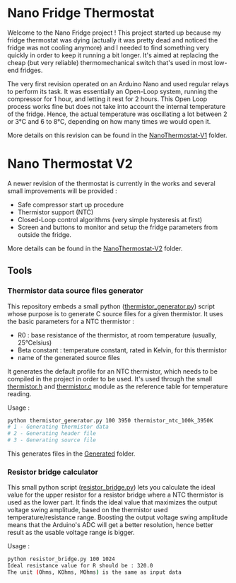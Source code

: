 # Nano Fridge Thermostat
Welcome to the Nano Fridge project !
This project started up because my fridge thermostat was dying (actually it was pretty dead and noticed the fridge was not cooling anymore) and I needed to find something very quickly in order to keep it running a bit longer.
It's aimed at replacing the cheap (but very reliable) thermomechanical switch that's used in most low-end fridges.

The very first revision operated on an Arduino Nano and used regular relays to perform its task.
It was essentially an Open-Loop system, running the compressor for 1 hour, and letting it rest for 2 hours.
This Open Loop process works fine but does not take into account the internal temperature of the fridge.
Hence, the actual temperature was oscillating a lot between 2 or 3°C and 6 to 8°C, depending on how many times we would open it.

More details on this revision can be found in the [NanoThermostat-V1](NanoThermostat-V1) folder.

# Nano Thermostat V2
A newer revision of the thermostat is currently in the works and several small improvements will be provided :
* Safe compressor start up procedure
* Thermistor support (NTC)
* Closed-Loop control algorithms (very simple hysteresis at first)
* Screen and buttons to monitor and setup the fridge parameters from outside the fridge.

More details can be found in the [NanoThermostat-V2](NanoThermostat-V2) folder.

## Tools
### Thermistor data source files generator
This repository embeds a small python ([thermistor_generator.py](thermistor_generator.py)) script whose purpose is to generate C source files for a given thermistor. It uses the basic parameters for a NTC thermistor :
* R0 : base resistance of the thermistor, at room temperature (usually, 25°Celsius)
* Beta constant : temperature constant, rated in Kelvin, for this thermistor
* name of the generated source files

It generates the default profile for an NTC thermistor, which needs to be compiled in the project in order to be used.
It's used through the small [thermistor.h](NanoThermostat-V2/thermistor.h) and [thermistor.c](NanoThermostat-V2/thermistor.c) module as the reference table for temperature reading.

Usage :
```bash
python thermistor_generator.py 100 3950 thermistor_ntc_100k_3950K
# 1 - Generating thermistor data
# 2 - Generating header file
# 3 - Generating source file
```
This generates files in the [Generated](Generated) folder.

### Resistor bridge calculator
This small python script ([resistor_bridge.py](resistor_bridge.py)) lets you calculate the ideal value for the upper resistor for a resistor bridge where a NTC thermistor is used as the lower part.
It finds the ideal value that maximizes the output voltage swing amplitude, based on the thermistor used temperature/resistance range.
Boosting the output voltage swing amplitude means that the Arduino's ADC will get a better resolution, hence better result as the usable voltage range is bigger.

Usage :
```bash
python resistor_bridge.py 100 1024
Ideal resistance value for R should be : 320.0
The unit (Ohms, KOhms, MOhms) is the same as input data
```